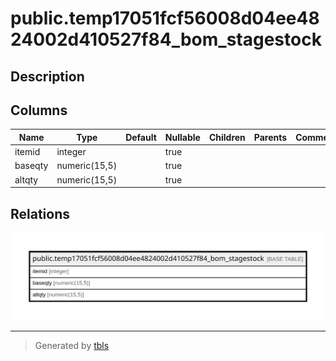 # public.temp17051fcf56008d04ee4824002d410527f84_bom_stagestock

## Description

## Columns

| Name | Type | Default | Nullable | Children | Parents | Comment |
| ---- | ---- | ------- | -------- | -------- | ------- | ------- |
| itemid | integer |  | true |  |  |  |
| baseqty | numeric(15,5) |  | true |  |  |  |
| altqty | numeric(15,5) |  | true |  |  |  |

## Relations

![er](public.temp17051fcf56008d04ee4824002d410527f84_bom_stagestock.svg)

---

> Generated by [tbls](https://github.com/k1LoW/tbls)
